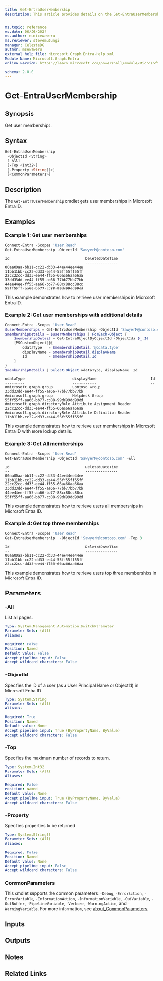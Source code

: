 ```yaml
---
title: Get-EntraUserMembership
description: This article provides details on the Get-EntraUserMembership command.


ms.topic: reference
ms.date: 06/26/2024
ms.author: eunicewaweru
ms.reviewer: stevemutungi
manager: CelesteDG
author: msewaweru
external help file: Microsoft.Graph.Entra-Help.xml
Module Name: Microsoft.Graph.Entra
online version: https://learn.microsoft.com/powershell/module/Microsoft.Graph.Entra/Get-EntraUserMembership

schema: 2.0.0
---
```


# Get-EntraUserMembership

## Synopsis

Get user memberships.

## Syntax

```powershell
Get-EntraUserMembership
 -ObjectId <String>
 [-All]
 [-Top <Int32>]
 [-Property <String[]>]
 [<CommonParameters>]
```

## Description

The `Get-EntraUserMembership` cmdlet gets user memberships in Microsoft Entra ID.

## Examples

### Example 1: Get user memberships

```powershell
Connect-Entra -Scopes 'User.Read'
Get-EntraUserMembership -ObjectId 'SawyerM@contoso.com'
```

```Output
Id                                   DeletedDateTime
--                                   ---------------
00aa00aa-bb11-cc22-dd33-44ee44ee44ee
11bb11bb-cc22-dd33-ee44-55ff55ff55ff
22cc22cc-dd33-ee44-ff55-66aa66aa66aa
33dd33dd-ee44-ff55-aa66-77bb77bb77bb
44ee44ee-ff55-aa66-bb77-88cc88cc88cc
55ff55ff-aa66-bb77-cc88-99dd99dd99dd
```

This example demonstrates how to retrieve user memberships in Microsoft Entra ID.

### Example 2: Get user memberships with additional details

```powershell
Connect-Entra -Scopes 'User.Read'
$userMemberships = Get-EntraUserMembership -ObjectId 'SawyerM@contoso.com'
$membershipDetails = $userMemberships | ForEach-Object {
    $membershipDetail = Get-EntraObjectByObjectId -ObjectIds $_.Id
    [PSCustomObject]@{
        odataType   = $membershipDetail.'@odata.type'
        displayName = $membershipDetail.displayName
        Id          = $membershipDetail.Id
    }
}
$membershipDetails | Select-Object odataType, displayName, Id
```

```Output
odataType                      displayName                         Id
---------                      -----------                         --
#microsoft.graph.group         Contoso Group                       33dd33dd-ee44-ff55-aa66-77bb77bb77bb
#microsoft.graph.group         Helpdesk Group                      55ff55ff-aa66-bb77-cc88-99dd99dd99dd
#microsoft.graph.directoryRole Attribute Assignment Reader         22cc22cc-dd33-ee44-ff55-66aa66aa66aa
#microsoft.graph.directoryRole Attribute Definition Reader         11bb11bb-cc22-dd33-ee44-55ff55ff55ff
```

This example demonstrates how to retrieve user memberships in Microsoft Entra ID with more lookup details.

### Example 3: Get All memberships

```powershell
Connect-Entra -Scopes 'User.Read'
Get-EntraUserMembership -ObjectId 'SawyerM@contoso.com' -All
```

```Output
Id                                   DeletedDateTime
--                                   ---------------
00aa00aa-bb11-cc22-dd33-44ee44ee44ee
11bb11bb-cc22-dd33-ee44-55ff55ff55ff
22cc22cc-dd33-ee44-ff55-66aa66aa66aa
33dd33dd-ee44-ff55-aa66-77bb77bb77bb
44ee44ee-ff55-aa66-bb77-88cc88cc88cc
55ff55ff-aa66-bb77-cc88-99dd99dd99dd
```

This example demonstrates how to retrieve users all memberships in Microsoft Entra ID.

### Example 4: Get top three memberships

```powershell
Connect-Entra -Scopes 'User.Read'
Get-EntraUserMembership  -ObjectId 'SawyerM@contoso.com' -Top 3
```

```Output
Id                                   DeletedDateTime
--                                   ---------------
00aa00aa-bb11-cc22-dd33-44ee44ee44ee
11bb11bb-cc22-dd33-ee44-55ff55ff55ff
22cc22cc-dd33-ee44-ff55-66aa66aa66aa
```

This example demonstrates how to retrieve users top three memberships in Microsoft Entra ID.

## Parameters

### -All

List all pages.

```yaml
Type: System.Management.Automation.SwitchParameter
Parameter Sets: (All)
Aliases:

Required: False
Position: Named
Default value: False
Accept pipeline input: False
Accept wildcard characters: False
```

### -ObjectId

Specifies the ID of a user (as a User Principal Name or ObjectId) in Microsoft Entra ID.

```yaml
Type: System.String
Parameter Sets: (All)
Aliases:

Required: True
Position: Named
Default value: None
Accept pipeline input: True (ByPropertyName, ByValue)
Accept wildcard characters: False
```

### -Top

Specifies the maximum number of records to return.

```yaml
Type: System.Int32
Parameter Sets: (All)
Aliases:

Required: False
Position: Named
Default value: None
Accept pipeline input: True (ByPropertyName, ByValue)
Accept wildcard characters: False
```

### -Property

Specifies properties to be returned

```yaml
Type: System.String[]
Parameter Sets: (All)
Aliases:

Required: False
Position: Named
Default value: None
Accept pipeline input: False
Accept wildcard characters: False
```

### CommonParameters

This cmdlet supports the common parameters: `-Debug`, `-ErrorAction`, `-ErrorVariable`, `-InformationAction`, `-InformationVariable`, `-OutVariable`, `-OutBuffer`, `-PipelineVariable`, `-Verbose`, `-WarningAction`, and `-WarningVariable`. For more information, see [about_CommonParameters](https://go.microsoft.com/fwlink/?LinkID=113216).

## Inputs

## Outputs

## Notes

## Related Links
